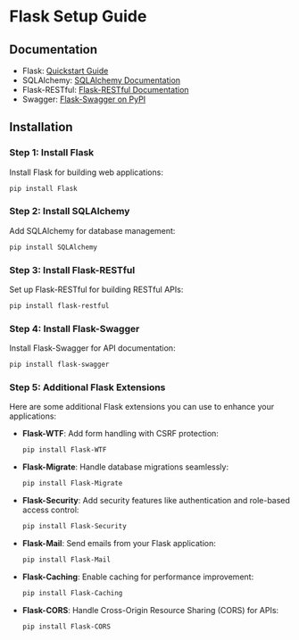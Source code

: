 # Flask Setup Guide

## Documentation

- Flask: [Quickstart Guide](https://flask-russian-docs.readthedocs.io/ru/latest/quickstart.html)
- SQLAlchemy: [SQLAlchemy Documentation](https://docs.sqlalchemy.org/en/14/intro.html#installation)
- Flask-RESTful: [Flask-RESTful Documentation](https://flask-restful.readthedocs.io/en/latest/installation.html)
- Swagger: [Flask-Swagger on PyPI](https://pypi.org/project/flask-swagger/)

## Installation

### Step 1: Install Flask
Install Flask for building web applications:
```bash
pip install Flask
```

### Step 2: Install SQLAlchemy
Add SQLAlchemy for database management:
```bash
pip install SQLAlchemy
```

### Step 3: Install Flask-RESTful
Set up Flask-RESTful for building RESTful APIs:
```bash
pip install flask-restful
```

### Step 4: Install Flask-Swagger
Install Flask-Swagger for API documentation:
```bash
pip install flask-swagger
```

### Step 5: Additional Flask Extensions
Here are some additional Flask extensions you can use to enhance your applications:

- **Flask-WTF**: Add form handling with CSRF protection:
  ```bash
  pip install Flask-WTF
  ```

- **Flask-Migrate**: Handle database migrations seamlessly:
  ```bash
  pip install Flask-Migrate
  ```

- **Flask-Security**: Add security features like authentication and role-based access control:
  ```bash
  pip install Flask-Security
  ```

- **Flask-Mail**: Send emails from your Flask application:
  ```bash
  pip install Flask-Mail
  ```

- **Flask-Caching**: Enable caching for performance improvement:
  ```bash
  pip install Flask-Caching
  ```

- **Flask-CORS**: Handle Cross-Origin Resource Sharing (CORS) for APIs:
  ```bash
  pip install Flask-CORS
  ```
